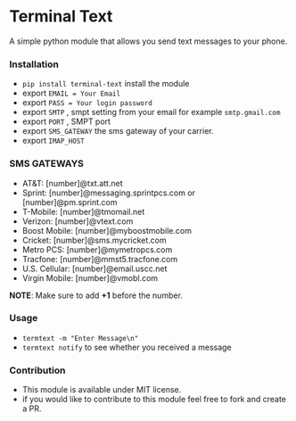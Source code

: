 # Terminal Text
A simple python module that allows you send text messages to your phone.

### Installation
- `pip install terminal-text` install the module
- export `EMAIL = Your Email` 
- export `PASS = Your login password`
- export `SMTP` , smpt setting from your email for example `smtp.gmail.com`
- export `PORT` , SMPT port
- export `SMS_GATEWAY` the sms gateway of your carrier.
- export `IMAP_HOST`  
### SMS GATEWAYS
- AT&T: [number]@txt.att.net
- Sprint: [number]@messaging.sprintpcs.com or [number]@pm.sprint.com
- T-Mobile: [number]@tmomail.net
- Verizon: [number]@vtext.com
- Boost Mobile: [number]@myboostmobile.com
- Cricket: [number]@sms.mycricket.com
- Metro PCS: [number]@mymetropcs.com
- Tracfone: [number]@mmst5.tracfone.com
- U.S. Cellular: [number]@email.uscc.net
- Virgin Mobile: [number]@vmobl.com

**NOTE**: Make sure to add **+1** before the number.

### Usage
- `termtext -m "Enter Message\n"`
- `termtext notify` to see whether you received a message


### Contribution
- This module is available under MIT license.
- if you would like to contribute to this module feel free to fork and create a PR.



